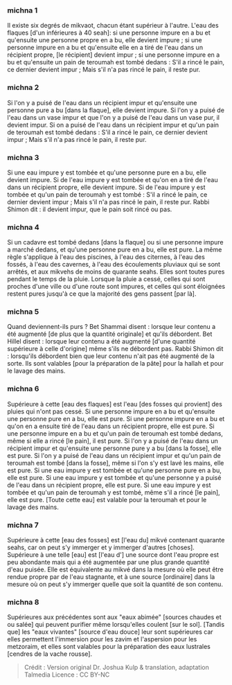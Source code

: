 
### michna 1
Il existe six degrés de mikvaot, chacun étant supérieur à l'autre. L'eau des flaques [d'un inférieures à 40 seah]: si une personne impure en a bu et qu'ensuite une personne propre en a bu, elle devient impure ; si une personne impure en a bu et qu'ensuite elle en a tiré de l'eau dans un récipient propre, [le récipient] devient impur ; si une personne impure en a bu et qu'ensuite un pain de teroumah est tombé dedans : S'il a rincé le pain, ce dernier devient impur ; Mais s'il n'a pas rincé le pain, il reste pur.

### michna 2
Si l'on y a puisé de l'eau dans un récipient impur et qu'ensuite une personne pure a bu [dans la flaque], elle devient impure. Si l'on y a puisé de l'eau dans un vase impur et que l'on y a puisé de l'eau dans un vase pur, il devient impur. Si on a puisé de l'eau dans un récipient impur et qu'un pain de teroumah est tombé dedans : S'il a rincé le pain, ce dernier devient impur ; Mais s'il n'a pas rincé le pain, il reste pur.

### michna 3
Si une eau impure y est tombée et qu'une personne pure en a bu, elle devient impure. Si de l'eau impure y est tombée et qu'on en a tiré de l'eau dans un récipient propre, elle devient impure. Si de l'eau impure y est tombée et qu'un pain de teroumah y est tombé : S'il a rincé le pain, ce dernier devient impur ; Mais s'il n'a pas rincé le pain, il reste pur. Rabbi Shimon dit : il devient impur, que le pain soit rincé ou pas.

### michna 4
Si un cadavre est tombé dedans [dans la flaque] ou si une personne impure a marché dedans, et qu'une personne pure en a bu, elle est pure. La même règle s'applique à l'eau des piscines, à l'eau des citernes, à l'eau des fossés, à l'eau des cavernes, à l'eau des écoulements pluviaux qui se sont arrêtés, et aux mikvehs de moins de quarante seahs. Elles sont toutes pures pendant le temps de la pluie. Lorsque la pluie a cessé, celles qui sont proches d'une ville ou d'une route sont impures, et celles qui sont éloignées restent pures jusqu'à ce que la majorité des gens passent [par là].

### michna 5
Quand deviennent-ils purs ? Bet Shammai disent : lorsque leur contenu a été augmenté [de plus que la quantité originale] et qu'ils débordent. Bet Hillel disent : lorsque leur contenu a été augmenté [d'une quantité supérieure à celle d'origine] même s'ils ne débordent pas. Rabbi Shimon dit : lorsqu'ils débordent bien que leur contenu n'ait pas été augmenté de la sorte. Ils sont valables [pour la préparation de la pâte] pour la hallah et pour le lavage des mains.

### michna 6
Supérieure à cette [eau  des flaques] est l'eau [des fosses qui provient] des pluies qui n'ont pas cessé. Si une personne impure en a bu et qu'ensuite une personne pure en a bu, elle est pure. Si une personne impure en a bu et qu'on en a ensuite tiré de l'eau dans un récipient propre, elle est pure. Si une personne impure en a bu et qu'un pain de teroumah est tombé dedans, même si elle a rincé [le pain], il est pure. Si l'on y a puisé de l'eau dans un récipient impur et qu'ensuite une personne pure y a bu [dans la fosse], elle est pure. Si l'on y a puisé de l'eau dans un récipient impur et qu'un pain de teroumah est tombé [dans la fosse], même si l'on s'y est lavé les mains, elle est pure. Si une eau impure y est tombée et qu'une personne pure en a bu, elle est pure. Si une eau impure y est tombée et qu'une personne y a puisé de l'eau dans un récipient propre, elle est pure. Si une eau impure y est tombée et qu'un pain de teroumah y est tombé, même s'il a rincé [le pain], elle est pure. [Toute cette eau] est valable pour la teroumah et pour le lavage des mains.

### michna 7
Supérieure à cette [eau des fosses] est [l'eau du] mikvé contenant quarante seahs, car on peut s'y immerger et y immerger d'autres [choses]. Supérieure à une telle [eau] est [l'eau d'] une source dont l'eau propre est peu abondante mais qui a été augmentée par une plus grande quantité d'eau puisée. Elle est équivalente au mikvé dans la mesure où elle peut être rendue propre par de l'eau stagnante, et à une source [ordinaire] dans la mesure où on peut s'y immerger quelle que soit la quantité de son contenu.

### michna 8
Supérieures aux précédentes sont aux "eaux abimée" [sources chaudes et ou salée] qui peuvent purifier même lorsqu'elles coulent [sur le sol]. [Tandis que] les "eaux vivantes" [source d'eau douce] leur sont supérieures car elles permettent l'immersion pour les zavim et l'aspersion pour les metzoraim, et elles sont valables pour la préparation des eaux lustrales [cendres de la vache rousse].

>Crédit : Version original Dr. Joshua Kulp & translation, adaptation Talmedia
>Licence : CC BY-NC